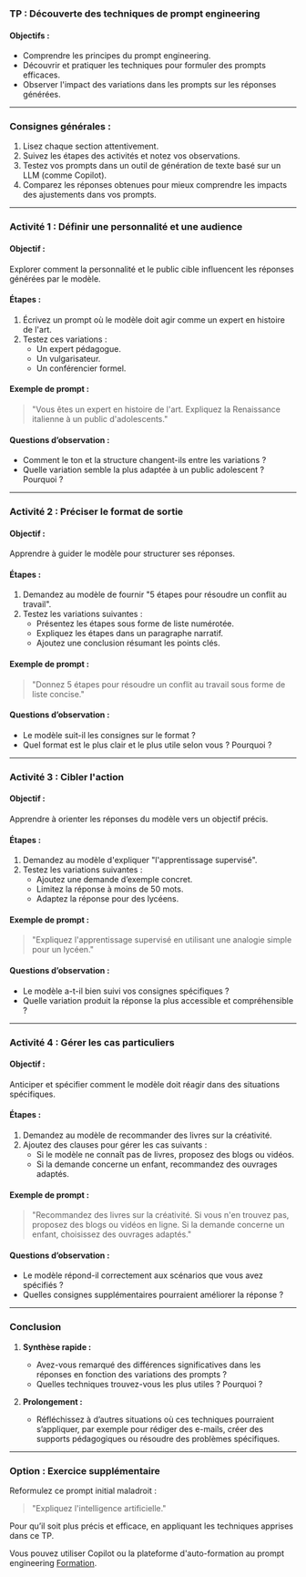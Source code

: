 ### **TP : Découverte des techniques de prompt engineering**

#### **Objectifs :**
- Comprendre les principes du prompt engineering.
- Découvrir et pratiquer les techniques pour formuler des prompts efficaces.
- Observer l'impact des variations dans les prompts sur les réponses générées.

---

### **Consignes générales :**
1. Lisez chaque section attentivement.
2. Suivez les étapes des activités et notez vos observations.
3. Testez vos prompts dans un outil de génération de texte basé sur un LLM (comme Copilot).
4. Comparez les réponses obtenues pour mieux comprendre les impacts des ajustements dans vos prompts.

---

### **Activité 1 : Définir une personnalité et une audience**

#### **Objectif :**
Explorer comment la personnalité et le public cible influencent les réponses générées par le modèle.

#### **Étapes :**
1. Écrivez un prompt où le modèle doit agir comme un expert en histoire de l'art.
2. Testez ces variations :
   - Un expert pédagogue.
   - Un vulgarisateur.
   - Un conférencier formel.

#### **Exemple de prompt :**
> "Vous êtes un expert en histoire de l'art. Expliquez la Renaissance italienne à un public d'adolescents."

#### **Questions d’observation :**
- Comment le ton et la structure changent-ils entre les variations ?
- Quelle variation semble la plus adaptée à un public adolescent ? Pourquoi ?

---

### **Activité 2 : Préciser le format de sortie**

#### **Objectif :**
Apprendre à guider le modèle pour structurer ses réponses.

#### **Étapes :**
1. Demandez au modèle de fournir "5 étapes pour résoudre un conflit au travail".
2. Testez les variations suivantes :
   - Présentez les étapes sous forme de liste numérotée.
   - Expliquez les étapes dans un paragraphe narratif.
   - Ajoutez une conclusion résumant les points clés.

#### **Exemple de prompt :**
> "Donnez 5 étapes pour résoudre un conflit au travail sous forme de liste concise."

#### **Questions d’observation :**
- Le modèle suit-il les consignes sur le format ?
- Quel format est le plus clair et le plus utile selon vous ? Pourquoi ?

---

### **Activité 3 : Cibler l'action**

#### **Objectif :**
Apprendre à orienter les réponses du modèle vers un objectif précis.

#### **Étapes :**
1. Demandez au modèle d'expliquer "l'apprentissage supervisé".
2. Testez les variations suivantes :
   - Ajoutez une demande d’exemple concret.
   - Limitez la réponse à moins de 50 mots.
   - Adaptez la réponse pour des lycéens.

#### **Exemple de prompt :**
> "Expliquez l'apprentissage supervisé en utilisant une analogie simple pour un lycéen."

#### **Questions d’observation :**
- Le modèle a-t-il bien suivi vos consignes spécifiques ?
- Quelle variation produit la réponse la plus accessible et compréhensible ?

---

### **Activité 4 : Gérer les cas particuliers**

#### **Objectif :**
Anticiper et spécifier comment le modèle doit réagir dans des situations spécifiques.

#### **Étapes :**
1. Demandez au modèle de recommander des livres sur la créativité.
2. Ajoutez des clauses pour gérer les cas suivants :
   - Si le modèle ne connaît pas de livres, proposez des blogs ou vidéos.
   - Si la demande concerne un enfant, recommandez des ouvrages adaptés.

#### **Exemple de prompt :**
> "Recommandez des livres sur la créativité. Si vous n'en trouvez pas, proposez des blogs ou vidéos en ligne. Si la demande concerne un enfant, choisissez des ouvrages adaptés."

#### **Questions d’observation :**
- Le modèle répond-il correctement aux scénarios que vous avez spécifiés ?
- Quelles consignes supplémentaires pourraient améliorer la réponse ?

---

### **Conclusion**

1. **Synthèse rapide :**
   - Avez-vous remarqué des différences significatives dans les réponses en fonction des variations des prompts ?
   - Quelles techniques trouvez-vous les plus utiles ? Pourquoi ?

2. **Prolongement :**
   - Réfléchissez à d’autres situations où ces techniques pourraient s’appliquer, par exemple pour rédiger des e-mails, créer des supports pédagogiques ou résoudre des problèmes spécifiques.

---

### **Option : Exercice supplémentaire**

Reformulez ce prompt initial maladroit :  
> "Expliquez l'intelligence artificielle."

Pour qu’il soit plus précis et efficace, en appliquant les techniques apprises dans ce TP.

Vous pouvez utiliser Copilot ou la plateforme d'auto-formation au prompt engineering [Formation](https://formation.erios.ai).